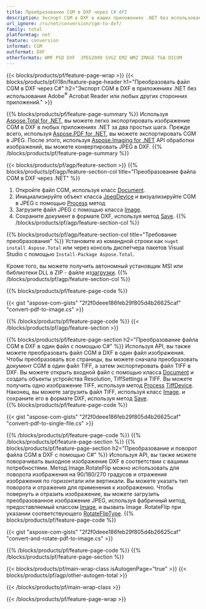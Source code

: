 ```yaml
---
title: Преобразование CGM в DXF через C# API
description: Экспорт CGM в DXF в ваших приложениях .NET без использования каких-либо сторонних приложений.
url_ignore: /ru/net/conversion/cgm-to-dxf/
family: total
platformtag: net
feature: conversion
informat: CGM
outformat: DXF
otherformats: WMF PSD DXF  JPEG2000 SVGZ EMZ WMZ IMAGE TGA DICOM
---
```

{{< blocks/products/pf/feature-page-wrap >}}
{{< blocks/products/pf/i18n/feature-page-header h1="Преобразовать файл CGM в DXF через C#" h2="Экспорт CGM в DXF в приложениях .NET без использования Adobe<sup>&reg;</sup> Acrobat Reader или любых других сторонних приложений." >}}

{{% blocks/products/pf/feature-page-summary %}}
Используя [Aspose.Total for .NET](https://products.aspose.com/total/net/), вы можете легко экспортировать изображение CGM в DXF в любых приложениях .NET за два простых шага. Прежде всего, используя [Aspose.PDF for .NET](https://products.aspose.com/pdf/net/), вы можете экспортировать CGM в JPEG. После этого, используя [Aspose.Imaging for .NET](https://products.aspose.com/imaging/net/) API обработки изображений, вы можете конвертировать JPEG в DXF.
{{% /blocks/products/pf/feature-page-summary  %}}

{{< blocks/products/pf/agp/feature-section >}}
{{% blocks/products/pf/agp/feature-section-col title="Преобразование файла CGM в DXF через .NET" %}}
1. Откройте файл CGM, используя класс [Document](https://reference.aspose.com/pdf/net/aspose.pdf/document).
2. Инициализируйте объект класса [JpegDevice](https://reference.aspose.com/pdf/net/aspose.pdf.devices/jpegdevice) и визуализируйте CGM в JPEG с помощью [Process](https://reference.aspose.com/pdf/net/aspose.pdf.devices.pagedevice/process/methods/1) метод
3. Загрузите файл JPEG с помощью класса [Image](https://reference.aspose.com/imaging/net/aspose.imaging/image).
4. Сохраните документ в формате DXF, используя метод [Save](https://reference.aspose.com/imaging/net/aspose.imaging.image/save/methods/4).
{{% /blocks/products/pf/agp/feature-section-col %}}

{{% blocks/products/pf/agp/feature-section-col title="Требование преобразования" %}}
Установите из командной строки как ```nuget install Aspose.Total``` или через консоль диспетчера пакетов Visual Studio с помощью ```Install-Package Aspose.Total```.

Кроме того, вы можете получить автономный установщик MSI или библиотеки DLL в ZIP - файле из[загрузки](https://releases.aspose.comtotal/net).
{{% /blocks/products/pf/agp/feature-section-col %}}

{{% blocks/products/pf/feature-page-code %}}

{{< gist "aspose-com-gists" "2f2f0deee186feb29f805d4b26625caf" "convert-pdf-to-image.cs" >}}


{{% /blocks/products/pf/feature-page-code %}}
{{< /blocks/products/pf/agp/feature-section >}}

{{% blocks/products/pf/feature-page-section  h2="Преобразование файла CGM в DXF в один файл с помощью С#" %}}
Используя API, вы также можете преобразовать файл CGM в DXF в один файл изображения. Чтобы преобразовать все страницы, вы можете сначала преобразовать документ CGM в один файл TIFF, а затем экспортировать файл TIFF в DXF. Вы можете открыть входной файл с помощью класса [Document](https://reference.aspose.com/pdf/net/aspose.pdf/document) и создать объекты устройства Resolution, TiffSettings и TIFF. Вы можете получить одно изображение TIFF, используя метод [Process](https://reference.aspose.com/pdf/net/aspose.pdf.devices.documentdevice/process/methods/3) [TiffDevice](https://reference.aspose.com/pdf/net/aspose.pdf.devices/tiffdevice). Наконец, вы можете загрузить файл TIFF, используя класс [Image](https://reference.aspose.com/imaging/net/aspose.imaging/image).
и сохраните его в формате DXF, используя метод [Save](https://reference.aspose.com/imaging/net/aspose.imaging.image/save/methods/4).  
{{% blocks/products/pf/feature-page-code %}}

{{< gist "aspose-com-gists" "2f2f0deee186feb29f805d4b26625caf" "convert-pdf-to-single-file.cs" >}}

{{% /blocks/products/pf/feature-page-code  %}}
{{% /blocks/products/pf/feature-page-section %}}
{{% blocks/products/pf/feature-page-section  h2="Преобразование и поворот файла CGM в DXF с помощью C#" %}}
Используя API, вы также можете поворачивать выходное изображение DXF в соответствии с вашими потребностями. Метод Image.RotateFlip можно использовать для поворота изображения на 90/180/270 градусов и отражения изображения по горизонтали или вертикали. Вы можете указать тип поворота и отражения для применения к изображению. Чтобы повернуть и отразить изображение, вы можете загрузить преобразованное изображение JPEG, используя фабричный метод, предоставляемый классом [Image](https://reference.aspose.com/imaging/net/aspose.imaging/image), и вызвать Image .RotateFlip при указании соответствующего [RotateFlipType](https://reference.aspose.com/imaging/net/aspose.imaging/rotatefliptype). 
{{% blocks/products/pf/feature-page-code %}}

{{< gist "aspose-com-gists" "2f2f0deee186feb29f805d4b26625caf" "convert-and-rotate-pdf-to-image.cs" >}}

{{% /blocks/products/pf/feature-page-code  %}}
{{% /blocks/products/pf/feature-page-section %}}

{{< blocks/products/pf/main-wrap-class isAutogenPage="true" >}}
{{< blocks/products/pf/agp/other-autogen-total >}}


{{< /blocks/products/pf/main-wrap-class >}}

{{< /blocks/products/pf/feature-page-wrap >}}